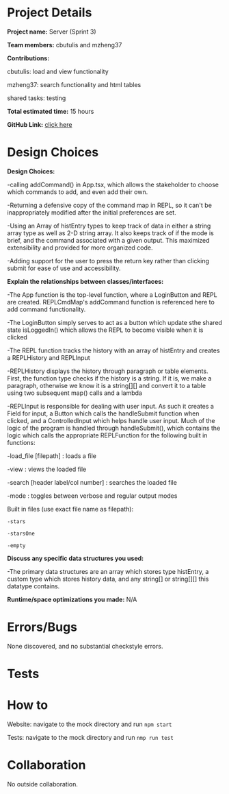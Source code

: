 # Project Details

**Project name:** Server (Sprint 3)

**Team members:** cbutulis and mzheng37

**Contributions:**

cbutulis: load and view functionality

mzheng37: search functionality and html tables

shared tasks: testing

**Total estimated time:** 15 hours

**GitHub Link:** [click here](https://github.com/cs0320-s24/mock-chrisbutulis-yuuu23.git)

# Design Choices

**Design Choices:**

-calling addCommand() in App.tsx, which allows the stakeholder to choose which commands to add,
and even add their own.

-Returning a defensive copy of the command map in REPL, so it can't be inappropriately modified
after the initial preferences are set.

-Using an Array of histEntry types to keep track of data in either a string array type as
well as 2-D string array. It also keeps track of if the mode is brief, and the command
associated with a given output. This maximized extensibility and provided for more organized
code.

-Adding support for the user to press the return key rather than clicking submit for ease
of use and accessibility.

**Explain the relationships between classes/interfaces:**

-The App function is the top-level function, where a LoginButton and REPL are created.
REPLCmdMap's addCommand function is referenced here to add command functionality.

-The LoginButton simply serves to act as a button which update sthe shared state
isLoggedIn() which allows the REPL to become visible when it is clicked

-The REPL function tracks the history with an array of histEntry and creates a REPLHistory
and REPLInput

-REPLHistory displays the history through paragraph or table elements. First, the function
type checks if the history is a string. If it is, we make a paragraph, otherwise we know
it is a string[][] and convert it to a table using two subsequent map() calls and a
lambda

-REPLInput is responsible for dealing with user input. As such it creates a Field for
input, a Button which calls the handleSubmit function when clicked, and a ControlledInput
which helps handle user input. Much of the logic of the program is handled through
handleSubmit(), which contains the logic which calls the appropriate REPLFunction
for the following built in functions:

-load_file [filepath] : loads a file

-view : views the loaded file

-search [header label/col number] : searches the loaded file

-mode : toggles between verbose and regular output modes

Built in files (use exact file name as filepath):

    -stars

    -starsOne

    -empty

**Discuss any specific data structures you used:**

-The primary data structures are an array which stores type histEntry, a custom type which
stores history data, and any string[] or string[][] this datatype contains.

**Runtime/space optimizations you made:** N/A

# Errors/Bugs

None discovered, and no substantial checkstyle errors.

# Tests

# How to

Website: navigate to the mock directory and run `npm start`

Tests: navigate to the mock directory and run `nmp run test`

# Collaboration

No outside collaboration.

